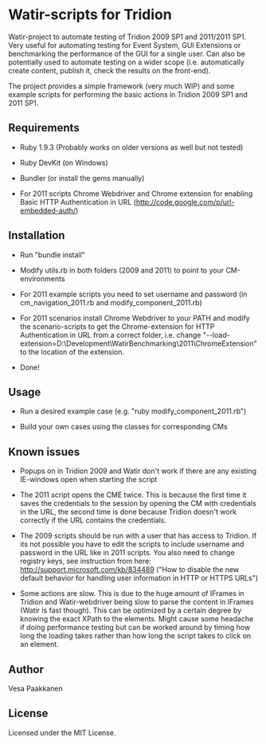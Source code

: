 Watir-scripts for Tridion
=========================

Watir-project to automate testing of Tridion 2009 SP1 and 2011/2011 SP1. Very useful for automating testing for Event System, GUI Extensions or benchmarking the performance of the GUI for a single user. Can also be potentially used to automate testing on a wider scope (i.e. automatically create content, publish it, check the results on the front-end).

The project provides a simple framework (very much WIP) and some example scripts for performing the basic actions in Tridion 2009 SP1 and 2011 SP1.

Requirements
------------

- Ruby 1.9.3 (Probably works on older versions as well but not tested)

- Ruby DevKit (on Windows)

- Bundler (or install the gems manually)

- For 2011 scripts Chrome Webdriver and Chrome extension for enabling Basic HTTP Authentication in URL (http://code.google.com/p/url-embedded-auth/)

Installation
------------

- Run "bundle install"

- Modify utils.rb in both folders (2009 and 2011) to point to your CM-environments

- For 2011 example scripts you need to set username and password (in cm_navigation_2011.rb and modify_component_2011.rb)

- For 2011 scenarios install Chrome Webdriver to your PATH and modify the scenario-scripts to get the Chrome-extension for HTTP Authentication in URL from a correct folder, i.e. change "--load-extension=D:\Development\WatirBenchmarking\2011\ChromeExtension" to the location of the extension.

- Done!

Usage
-----

- Run a desired example case (e.g. "ruby modify_component_2011.rb")

- Build your own cases using the classes for corresponding CMs

Known issues
------------

- Popups on in Tridion 2009 and Watir don't work if there are any existing IE-windows open when starting the script

- The 2011 script opens the CME twice. This is because the first time it saves the credentials to the session by opening the CM with credentials in the URL, the second time is done because Tridion doesn't work correctly if the URL contains the credentials.

- The 2009 scripts should be run with a user that has access to Tridion. If its not possible you have to edit the scripts to include username and password in the URL like in 2011 scripts. You also need to change registry keys, see instruction from here: http://support.microsoft.com/kb/834489 ("How to disable the new default behavior for handling user information in HTTP or HTTPS URLs")

- Some actions are slow. This is due to the huge amount of IFrames in Tridion and Watir-webdriver being slow to parse the content in IFrames (Watir is fast though). This can be optimized by a certain degree by knowing the exact XPath to the elements. Might cause some headache if doing performance testing but can be worked around by timing how long the loading takes rather than how long the script takes to click on an element.


Author
-------

Vesa Paakkanen

License
-------

Licensed under the MIT License.
